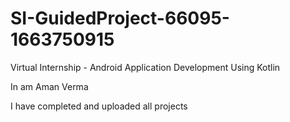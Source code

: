 # SI-GuidedProject-66095-1663750915
Virtual Internship - Android Application Development Using Kotlin

In am Aman Verma

I have completed and uploaded all projects
